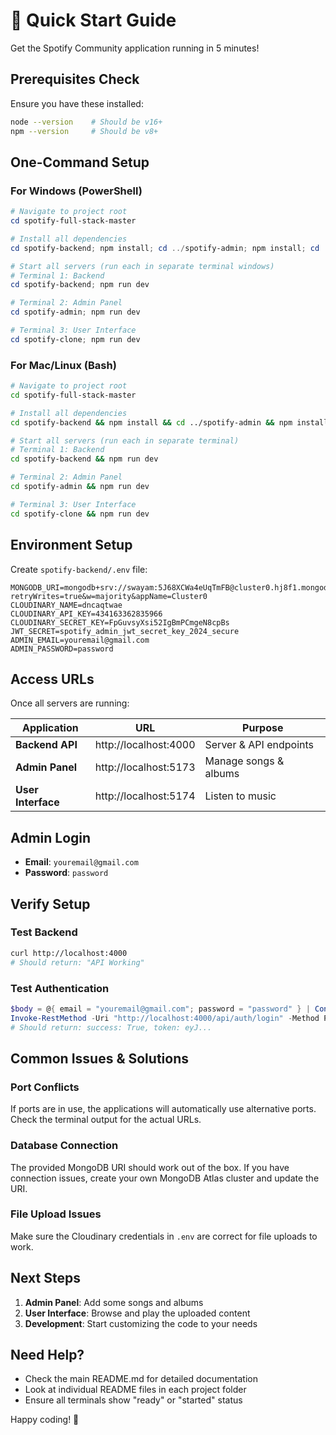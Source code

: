 # 🚀 Quick Start Guide

Get the Spotify Community application running in 5 minutes!

## Prerequisites Check

Ensure you have these installed:

```bash
node --version    # Should be v16+
npm --version     # Should be v8+
```

## One-Command Setup

### For Windows (PowerShell)

```powershell
# Navigate to project root
cd spotify-full-stack-master

# Install all dependencies
cd spotify-backend; npm install; cd ../spotify-admin; npm install; cd ../spotify-clone; npm install; cd ..

# Start all servers (run each in separate terminal windows)
# Terminal 1: Backend
cd spotify-backend; npm run dev

# Terminal 2: Admin Panel
cd spotify-admin; npm run dev

# Terminal 3: User Interface
cd spotify-clone; npm run dev
```

### For Mac/Linux (Bash)

```bash
# Navigate to project root
cd spotify-full-stack-master

# Install all dependencies
cd spotify-backend && npm install && cd ../spotify-admin && npm install && cd ../spotify-clone && npm install && cd ..

# Start all servers (run each in separate terminal)
# Terminal 1: Backend
cd spotify-backend && npm run dev

# Terminal 2: Admin Panel
cd spotify-admin && npm run dev

# Terminal 3: User Interface
cd spotify-clone && npm run dev
```

## Environment Setup

Create `spotify-backend/.env` file:

```env
MONGODB_URI=mongodb+srv://swayam:5J68XCWa4eUqTmFB@cluster0.hj8f1.mongodb.net/?retryWrites=true&w=majority&appName=Cluster0
CLOUDINARY_NAME=dncaqtwae
CLOUDINARY_API_KEY=434163362835966
CLOUDINARY_SECRET_KEY=FpGuvsyXsi52IgBmPCmgeN8cpBs
JWT_SECRET=spotify_admin_jwt_secret_key_2024_secure
ADMIN_EMAIL=youremail@gmail.com
ADMIN_PASSWORD=password
```

## Access URLs

Once all servers are running:

| Application        | URL                   | Purpose                |
| ------------------ | --------------------- | ---------------------- |
| **Backend API**    | http://localhost:4000 | Server & API endpoints |
| **Admin Panel**    | http://localhost:5173 | Manage songs & albums  |
| **User Interface** | http://localhost:5174 | Listen to music        |

## Admin Login

- **Email**: `youremail@gmail.com`
- **Password**: `password`

## Verify Setup

### Test Backend

```bash
curl http://localhost:4000
# Should return: "API Working"
```

### Test Authentication

```powershell
$body = @{ email = "youremail@gmail.com"; password = "password" } | ConvertTo-Json
Invoke-RestMethod -Uri "http://localhost:4000/api/auth/login" -Method POST -ContentType "application/json" -Body $body
# Should return: success: True, token: eyJ...
```

## Common Issues & Solutions

### Port Conflicts

If ports are in use, the applications will automatically use alternative ports. Check the terminal output for the actual URLs.

### Database Connection

The provided MongoDB URI should work out of the box. If you have connection issues, create your own MongoDB Atlas cluster and update the URI.

### File Upload Issues

Make sure the Cloudinary credentials in `.env` are correct for file uploads to work.

## Next Steps

1. **Admin Panel**: Add some songs and albums
2. **User Interface**: Browse and play the uploaded content
3. **Development**: Start customizing the code to your needs

## Need Help?

- Check the main README.md for detailed documentation
- Look at individual README files in each project folder
- Ensure all terminals show "ready" or "started" status

Happy coding! 🎵

